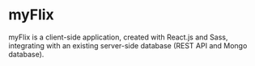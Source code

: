 <h1>myFlix</h1>
myFlix is a client-side application, created with React.js and Sass, integrating with an existing server-side database (REST API and Mongo database).

